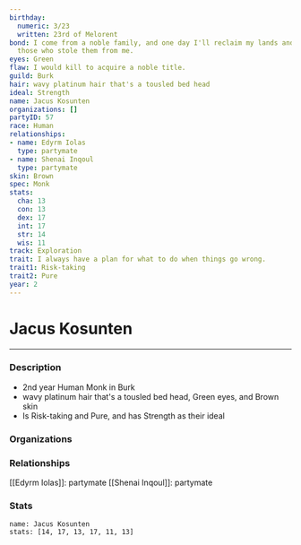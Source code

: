 ```yaml
---
birthday:
  numeric: 3/23
  written: 23rd of Melorent
bond: I come from a noble family, and one day I'll reclaim my lands and title from
  those who stole them from me.
eyes: Green
flaw: I would kill to acquire a noble title.
guild: Burk
hair: wavy platinum hair that's a tousled bed head
ideal: Strength
name: Jacus Kosunten
organizations: []
partyID: 57
race: Human
relationships:
- name: Edyrm Iolas
  type: partymate
- name: Shenai Inqoul
  type: partymate
skin: Brown
spec: Monk
stats:
  cha: 13
  con: 13
  dex: 17
  int: 17
  str: 14
  wis: 11
track: Exploration
trait: I always have a plan for what to do when things go wrong.
trait1: Risk-taking
trait2: Pure
year: 2
---
```

# Jacus Kosunten
---
### Description
- 2nd year Human Monk in Burk
- wavy platinum hair that's a tousled bed head, Green eyes, and Brown skin
- Is Risk-taking and Pure, and has Strength as their ideal

### Organizations
### Relationships
[[Edyrm Iolas]]: partymate
[[Shenai Inqoul]]: partymate
### Stats
```statblock
name: Jacus Kosunten
stats: [14, 17, 13, 17, 11, 13]
```